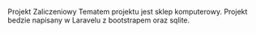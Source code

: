 Projekt Zaliczeniowy
Tematem projektu jest sklep komputerowy. Projekt bedzie napisany w Laravelu z bootstrapem oraz sqlite.
